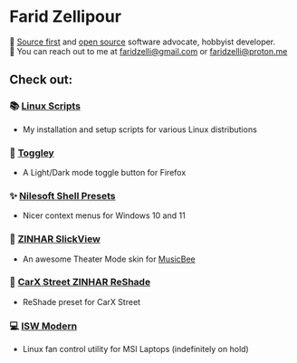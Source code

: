 # Farid Zellipour

🦚 [Source first](https://sourcefirst.com/) and [open source](https://opensource.org/osd) software advocate, hobbyist developer.  
📨 You can reach out to me at faridzelli@gmail.com or faridzelli@proton.me

## Check out:
### 📚️ [Linux Scripts](https://github.com/FaridZelli/LinuxScripts)
- My installation and setup scripts for various Linux distributions
### 🦊 [Toggley](https://addons.mozilla.org/en-US/firefox/addon/toggley/)
- A Light/Dark mode toggle button for Firefox
### ✨ [Nilesoft Shell Presets](https://github.com/FaridZelli/Nilesoft-Shell-Presets)
- Nicer context menus for Windows 10 and 11
### 🐝 [ZINHAR SlickView](https://www.getmusicbee.com/addons/theater-mode/476/zinhar-slickview/)
- An awesome Theater Mode skin for [MusicBee](https://getmusicbee.com/)
### 🚩 [CarX Street ZINHAR ReShade](https://github.com/FaridZelli/CarX-Street-ReShade)
- ReShade preset for CarX Street
### 💻 [ISW Modern](https://github.com/FaridZelli/ISW-Modern)
- Linux fan control utility for MSI Laptops (indefinitely on hold)
